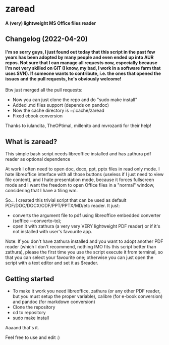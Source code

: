 # zaread

#### A (very) lightweight MS Office files reader

## Changelog (2022-04-20)

#### I'm so sorry guys, I just found out today that this script in the past few years has been adopted by many people and even ended up into AUR repos. Not sure that I can manage all requests now, especially because I'm not very skilled on GIT (I know, my bad, I work in a software farm that uses SVN). If someone wants to contribute, i.e. the ones that opened the issues and the pull requests, he's obviously welcome!

Btw just merged all the pull requests:
- Now you can just clone the repo and do "sudo make install"
- Added .md files support (depends on pandoc)
- Now the cache directory is ~/.cache/zaread
- Fixed ebook conversion

Thanks to iulandita, TheOPtimal, millenito and mvrozanti for their help!

## What is zaread?

This simple bash script needs libreoffice installed and has zathura pdf reader as optional dependence

At work I often need to open doc, docx, ppt, pptx files in read only mode. I hate libreoffice interface with all those buttons (useless if I just need to view file content), and I hate presentation mode, because it forces fullscreen mode and I want the freedom to open Office files in a "normal" window, considering that I have a tiling wm.

So... I created this trivial script that can be used as default PDF/DOC/DOCX/ODF/PPT/PPTX/MD/etc reader. It just:
- converts the argument file to pdf using libreoffice embedded converter (soffice --converto-to);
- open it with zathura (a very very VERY lightweight PDF reader) or if it's not installed with user's favourite app.

Note: If you don't have zathura installed and you want to adopt another PDF reader (which I don't recommend, nothing IMO fits this script better than zathura), please the first time you use the script execute it from terminal, so that you can select your favourite one; otherwise you can just open the script with a text editor and set it as $reader.

## Getting started
- To make it work you need libreoffice, zathura (or any other PDF reader, but you must setup the proper variable), calibre (for e-book conversion) and pandoc (for markdown conversion)
- Clone the repository
- cd to repository
- sudo make install

Aaaand that's it.

Feel free to use and edit :)
